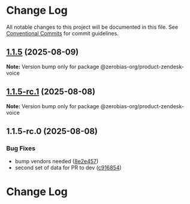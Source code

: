 # Change Log

All notable changes to this project will be documented in this file.
See [Conventional Commits](https://conventionalcommits.org) for commit guidelines.

## [1.1.5](https://github.com/zerobias-org/product/compare/@zerobias-org/product-zendesk-voice@1.1.5-rc.1...@zerobias-org/product-zendesk-voice@1.1.5) (2025-08-09)

**Note:** Version bump only for package @zerobias-org/product-zendesk-voice





## [1.1.5-rc.1](https://github.com/zerobias-org/product/compare/@zerobias-org/product-zendesk-voice@1.1.5-rc.0...@zerobias-org/product-zendesk-voice@1.1.5-rc.1) (2025-08-08)

**Note:** Version bump only for package @zerobias-org/product-zendesk-voice





## 1.1.5-rc.0 (2025-08-08)


### Bug Fixes

* bump vendors needed ([8e2e457](https://github.com/zerobias-org/product/commit/8e2e457e0b5d7141a05e8f2c178bc2854f2b7178))
* second set of data for PR to dev ([c916854](https://github.com/zerobias-org/product/commit/c916854bcf229b1c2042ffdea18472d66a061aaf))





# Change Log
